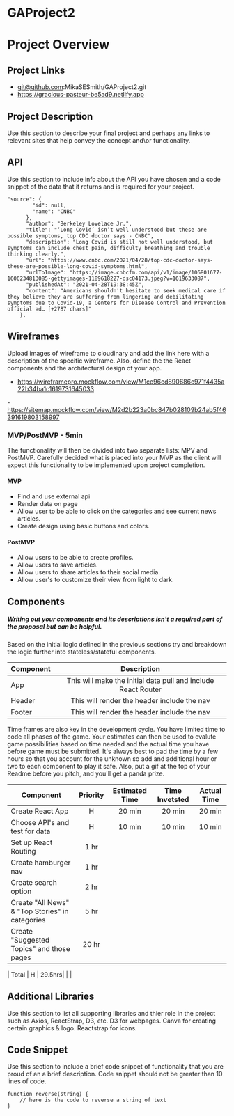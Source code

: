 # GAProject2

# Project Overview

## Project Links

- git@github.com:MikaSESmith/GAProject2.git
- https://gracious-pasteur-be5ad9.netlify.app

## Project Description

Use this section to describe your final project and perhaps any links to relevant sites that help convey the concept and\or functionality.

## API

Use this section to include info about the API you have chosen and a code snippet of the data that it returns and is required for your project. 


```
"source": {
        "id": null,
        "name": "CNBC"
      },
      "author": "Berkeley Lovelace Jr.",
      "title": "‘Long Covid’ isn’t well understood but these are possible symptoms, top CDC doctor says - CNBC",
      "description": "Long Covid is still not well understood, but symptoms can include chest pain, difficulty breathing and trouble thinking clearly.",
      "url": "https://www.cnbc.com/2021/04/28/top-cdc-doctor-says-these-are-possible-long-covid-symptoms.html",
      "urlToImage": "https://image.cnbcfm.com/api/v1/image/106801677-1606234813085-gettyimages-1189618227-dsc04173.jpeg?v=1619633087",
      "publishedAt": "2021-04-28T19:38:45Z",
      "content": "Americans shouldn't hesitate to seek medical care if they believe they are suffering from lingering and debilitating symptoms due to Covid-19, a Centers for Disease Control and Prevention official ad… [+2787 chars]"
    },
```


## Wireframes

Upload images of wireframe to cloudinary and add the link here with a description of the specific wireframe. Also, define the the React components and the architectural design of your app.

- https://wireframepro.mockflow.com/view/M1ce96cd890686c971f4435a22b34ba1c1619731645033

-https://sitemap.mockflow.com/view/M2d2b223a0bc847b028109b24ab5f46391619803158997 


### MVP/PostMVP - 5min

The functionality will then be divided into two separate lists: MPV and PostMVP.  Carefully decided what is placed into your MVP as the client will expect this functionality to be implemented upon project completion.  

#### MVP 
- Find and use external api 
- Render data on page 
- Allow user to be able to click on the categories and see current news articles.
- Create design using basic buttons and colors.

#### PostMVP 
- Allow users to be able to create profiles.
- Allow users to save articles.
- Allow users to share articles to their social media.
- Allow user's to customize their view from light to dark.

## Components
##### Writing out your components and its descriptions isn't a required part of the proposal but can be helpful.

Based on the initial logic defined in the previous sections try and breakdown the logic further into stateless/stateful components. 

| Component | Description | 
| --- | :---: |  
| App | This will make the initial data pull and include React Router| 
| Header | This will render the header include the nav | 
| Footer | This will render the header include the nav | 


Time frames are also key in the development cycle.  You have limited time to code all phases of the game.  Your estimates can then be used to evalute game possibilities based on time needed and the actual time you have before game must be submitted. It's always best to pad the time by a few hours so that you account for the unknown so add and additional hour or two to each component to play it safe. Also, put a gif at the top of your Readme before you pitch, and you'll get a panda prize.

| Component | Priority | Estimated Time | Time Invetsted | Actual Time |
| --- | :---: |  :---: | :---: | :---: |
| Create React App | H | 20 min| 20 min| 20 min |
| Choose API's and test for data | H | 10 min| 10 min | 10 min |
| Set up React Routing | 1 hr |   |    
| Create hamburger nav | 1 hr |  |  |
| Create search option | 2 hr |  |  |
| Create "All News" & "Top Stories" in categories | 5 hr |  |  |
| Create "Suggested Topics" and those pages | 20 hr |  |   |

| Total | H | 29.5hrs|  |  |

## Additional Libraries
 Use this section to list all supporting libraries and thier role in the project such as Axios, ReactStrap, D3, etc. 
 D3 for webpages.
 Canva for creating certain graphics & logo.
 Reactstrap for icons.

## Code Snippet

Use this section to include a brief code snippet of functionality that you are proud of an a brief description.  Code snippet should not be greater than 10 lines of code. 

```
function reverse(string) {
	// here is the code to reverse a string of text
}
```
